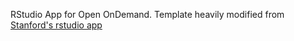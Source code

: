 RStudio App for Open OnDemand. Template heavily modified from [Stanford's rstudio app](https://github.com/stanford-rc/sh_ood-apps/blob/main/sh_rstudio/)
